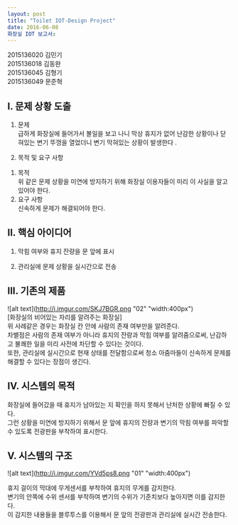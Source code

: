```yaml
---
layout: post
title: "Toilet IOT-Design Project"
date: 2016-06-08
화장실 IOT 보고서:
---
```


2015136020 김민기<br />2015136018 김동완<br />2015136045 김형기<br />2015136049 문준혁<br />


## I. 문제 상황 도출


1. 문제<br />
급하게 화장실에 들어가서 볼일을 보고 나니 막상 휴지가 없어 난감한 상황이나
닫혀있는 변기 뚜껑을 열었더니 변기 막혀있는 상황이 발생한다 .<br />

2. 목적 및 요구 사항<br />
1) 목적<br />
위 같은 문제 상황을 미연에 방지하기 위해 화장실 이용자들이 미리 이 사실을 알고 있어야 한다.<br />
2) 요구 사항<br />
신속하게 문제가 해결되어야 한다.<br />



## II. 핵심 아이디어

1. 막힘 여부와 휴지 잔량을 문 앞에 표시<br />

2. 관리실에 문제 상황을 실시간으로 전송<br />


## III. 기존의 제품

![alt text](http://i.imgur.com/SKJ7BGR.png "02" "width:400px")<br />
[화장실의 비어있는 자리를 알려주는 화장실]<br />
위 사례같은 경우는 화장실 칸 안에 사람의 존재 여부만을 알려준다.<br />
차별점은 사람의 존재 여부가 아니라 휴지의 잔량과 막힘 여부를 알려줌으로써, 난감하고 불쾌한 일을 미리 사전에 차단할 수 있다는 것이다.<br />
또한, 관리실에 실시간으로 현재 상태를 전달함으로써 청소 아줌마들이 신속하게 문제를 해결할 수 있다는 장점이 생긴다.<br />

## IV. 시스템의 목적
화장실에 들어갔을 때 휴지가 남아있는 지 확인을 하지 못해서 난처한 상황에 빠질 수 있다.<br />
그런 상황을 미연에 방지하기 위해서 문 앞에 휴지의 잔량과 변기의 막힘 여부를 파악할 수 있도록 전광판을 부착하여 표시한다.<br />

## V. 시스템의 구조
![alt text](http://i.imgur.com/YVd5ps8.png "01" "width:400px")

휴지 걸이의 막대에 무게센서를 부착하여 휴지의 무게를 감지한다.<br />
변기의 안쪽에 수위 센서를 부착하여 변기의 수위가 기준치보다 높아지면 이를 감지한다.<br />
이 감지한 내용들을 블루투스를 이용해서 문 앞의 전광판과 관리실에 실시간 전송한다.<br />